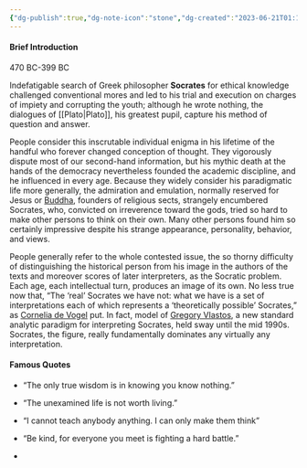 ```yaml
---
{"dg-publish":true,"dg-note-icon":"stone","dg-created":"2023-06-21T01:10:00+08:00","dg-updated":"2023-06-21T01:10:00+08:00","tags":["socrates","philosophers"],"dg-path":"Quote/Socrates.md","permalink":"/Quote/Socrates/","dgPassFrontmatter":true,"noteIcon":"stone","created":"2023-06-21T01:10:00+08:00","updated":"2023-06-21T01:10:00+08:00"}
---
```


#### Brief Introduction
470 BC-399 BC  
  
Indefatigable search of Greek philosopher **Socrates** for ethical knowledge challenged conventional mores and led to his trial and execution on charges of impiety and corrupting the youth; although he wrote nothing, the dialogues of [[Plato\|Plato]], his greatest pupil, capture his method of question and answer.  
  
People consider this inscrutable individual enigma in his lifetime of the handful who forever changed conception of thought. They vigorously dispute most of our second-hand information, but his mythic death at the hands of the democracy nevertheless founded the academic discipline, and he influenced in every age. Because they widely consider his paradigmatic life more generally, the admiration and emulation, normally reserved for Jesus or [Buddha](https://www.goodreads.com/author/show/2167493.Buddha "Buddha"), founders of religious sects, strangely encumbered Socrates, who, convicted on irreverence toward the gods, tried so hard to make other persons to think on their own. Many other persons found him so certainly impressive despite his strange appearance, personality, behavior, and views.  
  
People generally refer to the whole contested issue, the so thorny difficulty of distinguishing the historical person from his image in the authors of the texts and moreover scores of later interpreters, as the Socratic problem. Each age, each intellectual turn, produces an image of its own. No less true now that, “The ‘real’ Socrates we have not: what we have is a set of interpretations each of which represents a ‘theoretically possible’ Socrates,” as [Cornelia de Vogel](https://www.goodreads.com/author/show/26840440.Cornelia_de_Vogel "Cornelia de Vogel") put. In fact, model of [Gregory Vlastos](https://www.goodreads.com/author/show/246524.Gregory_Vlastos "Gregory Vlastos"), a new standard analytic paradigm for interpreting Socrates, held sway until the mid 1990s. Socrates, the figure, really fundamentally dominates any virtually any interpretation.

#### Famous Quotes
- “The only true wisdom is in knowing you know nothing.”

- “The unexamined life is not worth living.”

- “I cannot teach anybody anything. I can only make them think”

- “Be kind, for everyone you meet is fighting a hard battle.”

- 